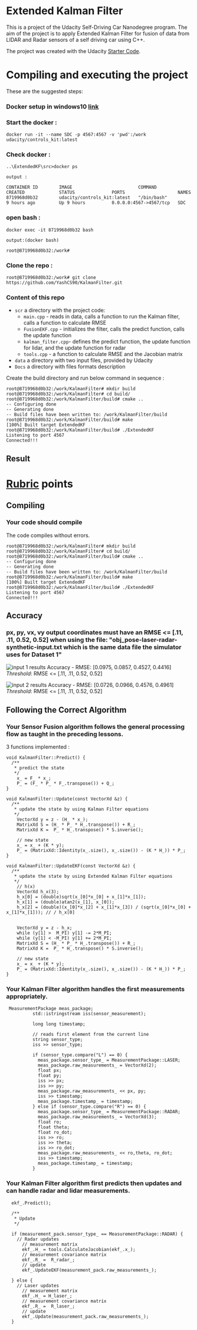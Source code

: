 # Extended Kalman Filter
This is a project of the Udacity Self-Driving Car Nanodegree program. The aim of the project is to apply Extended Kalman Filter for fusion of data from LIDAR and Radar sensors of a self driving car using C++.

The project was created with the Udacity [Starter Code](https://github.com/udacity/CarND-Extended-Kalman-Filter-Project).

# Compiling and executing the project

These are the suggested steps:


### Docker setup in windows10 [link](https://s3-us-west-1.amazonaws.com/udacity-selfdrivingcar/forum_archive/brightwellt+Docker+Windows+Starter+Guide.pdf)

### Start the docker :
```
docker run -it --name SDC -p 4567:4567 -v 'pwd':/work udacity/controls_kit:latest
```

### Check docker :
```
..\ExtendedKF\src>docker ps

output :

CONTAINER ID        IMAGE                         COMMAND             CREATED             STATUS              PORTS                    NAMES
8719968d0b32        udacity/controls_kit:latest   "/bin/bash"         9 hours ago         Up 9 hours          0.0.0.0:4567->4567/tcp   SDC 
```

### open bash :
```
docker exec -it 8719968d0b32 bash

output:(docker bash) 

root@8719968d0b32:/work#

```

### Clone the repo :
```
root@8719968d0b32:/work# git clone https://github.com/YashCS90/KalmanFilter.git
```
### Content of this repo
- `scr` a directory with the project code:
  - `main.cpp` - reads in data, calls a function to run the Kalman filter, calls a function to calculate RMSE
  - `FusionEKF.cpp` - initializes the filter, calls the predict function, calls the update function
  - `kalman_filter.cpp`- defines the predict function, the update function for lidar, and the update function for radar
  - `tools.cpp` - a function to calculate RMSE and the Jacobian matrix
- `data`  a directory with two input files, provided by Udacity
- `Docs` a directory with files formats description


Create the build directory and run below command in sequence : 
```
root@8719968d0b32:/work/KalmanFilter# mkdir build
root@8719968d0b32:/work/KalmanFilter# cd build/
root@8719968d0b32:/work/KalmanFilter/build# cmake ..
-- Configuring done
-- Generating done
-- Build files have been written to: /work/KalmanFilter/build
root@8719968d0b32:/work/KalmanFilter/build# make
[100%] Built target ExtendedKF
root@8719968d0b32:/work/KalmanFilter/build# ./ExtendedKF
Listening to port 4567
Connected!!!

```



 

## Result


# [Rubric](https://review.udacity.com/#!/rubrics/748/view) points

## Compiling

### Your code should compile

The code compiles without errors.
```
root@8719968d0b32:/work/KalmanFilter# mkdir build
root@8719968d0b32:/work/KalmanFilter# cd build/
root@8719968d0b32:/work/KalmanFilter/build# cmake ..
-- Configuring done
-- Generating done
-- Build files have been written to: /work/KalmanFilter/build
root@8719968d0b32:/work/KalmanFilter/build# make
[100%] Built target ExtendedKF
root@8719968d0b32:/work/KalmanFilter/build# ./ExtendedKF
Listening to port 4567
Connected!!!
```

## Accuracy

### px, py, vx, vy output coordinates must have an RMSE <= [.11, .11, 0.52, 0.52] when using the file: "obj_pose-laser-radar-synthetic-input.txt which is the same data file the simulator uses for Dataset 1"


![input 1 results](images/Dataset1.png)
Accuracy - RMSE: [0.0975, 0.0857,  0.4527,  0.4416]
*Threshold*: RMSE <= [.11, .11, 0.52, 0.52]


![input 2 results](images/Dataset2.png)
Accuracy - RMSE: [0.0726, 0.0966, 0.4576, 0.4961]
*Threshold*: RMSE <= [.11, .11, 0.52, 0.52]

## Following the Correct Algorithm

### Your Sensor Fusion algorithm follows the general processing flow as taught in the preceding lessons.

3 functions implemented :

```
void KalmanFilter::Predict() {
  /**
   * predict the state
   */
	x_ = F_ * x_;
	P_ = (F_ * P_ * F_.transpose()) + Q_;
}

void KalmanFilter::Update(const VectorXd &z) {
  /**
   * update the state by using Kalman Filter equations
   */
	VectorXd y = z - (H_ * x_);
	MatrixXd S = (H_ * P_ * H_.transpose()) + R_;
    MatrixXd K =  P_ * H_.transpose() * S.inverse();

    // new state
    x_ = x_ + (K * y);
    P_ = (MatrixXd::Identity(x_.size(), x_.size()) - (K * H_)) * P_;
}

void KalmanFilter::UpdateEKF(const VectorXd &z) {
  /**
   * update the state by using Extended Kalman Filter equations
   */
	// h(x)
	VectorXd h_x(3);
	h_x[0] = (double)sqrt(x_[0]*x_[0] + x_[1]*x_[1]);
	h_x[1] = (double)atan2(x_[1], x_[0]);
	h_x[2] = (double)(x_[0]*x_[2] + x_[1]*x_[3]) / (sqrt(x_[0]*x_[0] + x_[1]*x_[1])); // / h_x[0]


	VectorXd y = z - h_x;
	while (y[1] >  M_PI) y[1] -= 2*M_PI;
	while (y[1] < -M_PI) y[1] += 2*M_PI;
	MatrixXd S = (H_ * P_ * H_.transpose()) + R_;
    MatrixXd K =  P_ * H_.transpose() * S.inverse();

    // new state
    x_ = x_ + (K * y);
    P_ = (MatrixXd::Identity(x_.size(), x_.size()) - (K * H_)) * P_;
}
```


### Your Kalman Filter algorithm handles the first measurements appropriately.
```
 MeasurementPackage meas_package;
          std::istringstream iss(sensor_measurement);
          
          long long timestamp;

          // reads first element from the current line
          string sensor_type;
          iss >> sensor_type;

          if (sensor_type.compare("L") == 0) {
            meas_package.sensor_type_ = MeasurementPackage::LASER;
            meas_package.raw_measurements_ = VectorXd(2);
            float px;
            float py;
            iss >> px;
            iss >> py;
            meas_package.raw_measurements_ << px, py;
            iss >> timestamp;
            meas_package.timestamp_ = timestamp;
          } else if (sensor_type.compare("R") == 0) {
            meas_package.sensor_type_ = MeasurementPackage::RADAR;
            meas_package.raw_measurements_ = VectorXd(3);
            float ro;
            float theta;
            float ro_dot;
            iss >> ro;
            iss >> theta;
            iss >> ro_dot;
            meas_package.raw_measurements_ << ro,theta, ro_dot;
            iss >> timestamp;
            meas_package.timestamp_ = timestamp;
          }
```
### Your Kalman Filter algorithm first predicts then updates and can handle radar and lidar measurements.
```
  ekf_.Predict();

  /**
   * Update
   */

  if (measurement_pack.sensor_type_ == MeasurementPackage::RADAR) {
    // Radar updates
	  // measurement matrix
	  ekf_.H_ = tools.CalculateJacobian(ekf_.x_);
	  // measurement covariance matrix
	  ekf_.R_ =  R_radar_;
	  // update
	  ekf_.UpdateEKF(measurement_pack.raw_measurements_);

  } else {
    // Laser updates
	  // measurement matrix
	  ekf_.H_ = H_laser_;
	  // measurement covariance matrix
	  ekf_.R_ =  R_laser_;
	  // update
	  ekf_.Update(measurement_pack.raw_measurements_);
  }
```




